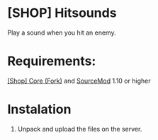 # [SHOP] Hitsounds
Play a sound when you hit an enemy.

# Requirements:
[[Shop] Core (Fork)](https://hlmod.ru/resources/shop-core-fork.284/) and [SourceMod](https://www.sourcemod.net/downloads.php?branch=stable) 1.10 or higher

# Instalation
1. Unpack and upload the files on the server.
